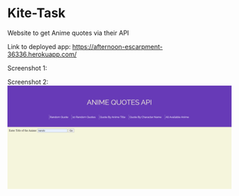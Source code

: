 # Kite-Task
Website to get Anime quotes via their API

Link to deployed app: https://afternoon-escarpment-36336.herokuapp.com/

Screenshot 1:
<img scr="https://github.com/shellymohanty09/Kite-Task/blob/main/img_2.png"> 

Screenshot 2:
<img src="https://github.com/shellymohanty09/Kite-Task/blob/main/image.png" >
